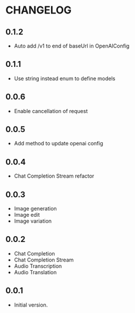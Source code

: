 # CHANGELOG

## 0.1.2

- Auto add /v1 to end of baseUrl in OpenAIConfig

## 0.1.1

- Use string instead enum to define models

## 0.0.6

- Enable cancellation of request

## 0.0.5

- Add method to update openai config

## 0.0.4

- Chat Completion Stream refactor

## 0.0.3

- Image generation
- Image edit
- Image variation

## 0.0.2

- Chat Completion
- Chat Completion Stream
- Audio Transcription
- Audio Translation
  
## 0.0.1

- Initial version.
